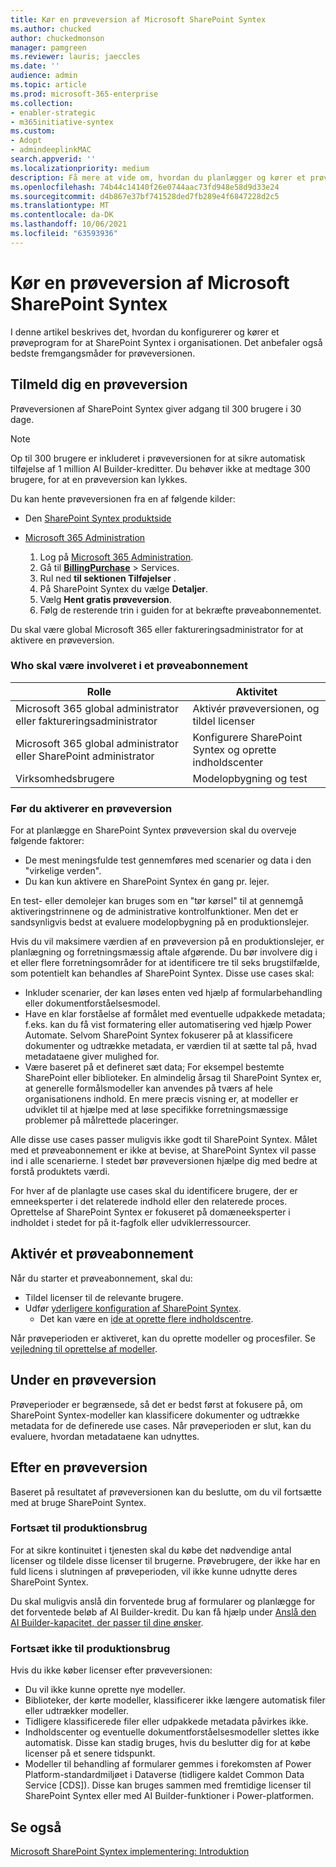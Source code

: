 ```yaml
---
title: Kør en prøveversion af Microsoft SharePoint Syntex
ms.author: chucked
author: chuckedmonson
manager: pamgreen
ms.reviewer: lauris; jaeccles
ms.date: ''
audience: admin
ms.topic: article
ms.prod: microsoft-365-enterprise
ms.collection:
- enabler-strategic
- m365initiative-syntex
ms.custom:
- Adopt
- admindeeplinkMAC
search.appverid: ''
ms.localizationpriority: medium
description: Få mere at vide om, hvordan du planlægger og kører et prøveprogram til SharePoint Syntex i din organisation.
ms.openlocfilehash: 74b44c14140f26e0744aac73fd948e58d9d33e24
ms.sourcegitcommit: d4b867e37bf741528ded7fb289e4f6847228d2c5
ms.translationtype: MT
ms.contentlocale: da-DK
ms.lasthandoff: 10/06/2021
ms.locfileid: "63593936"
---
```

# <a name="run-a-trial-of-microsoft-sharepoint-syntex"></a>Kør en prøveversion af Microsoft SharePoint Syntex

I denne artikel beskrives det, hvordan du konfigurerer og kører et prøveprogram for at SharePoint Syntex i organisationen. Det anbefaler også bedste fremgangsmåder for prøveversionen.

## <a name="sign-up-for-a-trial"></a>Tilmeld dig en prøveversion

Prøveversionen af SharePoint Syntex giver adgang til 300 brugere i 30 dage.

> [!NOTE]
> Op til 300 brugere er inkluderet i prøveversionen for at sikre automatisk tilføjelse af 1 million AI Builder-kreditter. Du behøver ikke at medtage 300 brugere, for at en prøveversion kan lykkes.

Du kan hente prøveversionen fra en af følgende kilder:

- Den [SharePoint Syntex produktside](https://www.microsoft.com/microsoft-365/enterprise/sharepoint-syntex?activetab=pivot:overviewtab)

- [Microsoft 365 Administration](https://admin.microsoft.com)
    1. Log på [Microsoft 365 Administration](https://admin.microsoft.com).
    2. Gå til <a href="https://go.microsoft.com/fwlink/p/?linkid=868433" target="_blank">**BillingPurchase**</a> >  Services.
    3. Rul ned **til sektionen Tilføjelser** .
    4. På SharePoint Syntex du vælge **Detaljer**.
    5. Vælg **Hent gratis prøveversion**.
    6. Følg de resterende trin i guiden for at bekræfte prøveabonnementet.

Du skal være global Microsoft 365 eller faktureringsadministrator for at aktivere en prøveversion.

### <a name="who-should-be-involved-in-a-trial"></a>Who skal være involveret i et prøveabonnement

|Rolle|Aktivitet|
|---|---|
|Microsoft 365 global administrator eller faktureringsadministrator|Aktivér prøveversionen, og tildel licenser|
|Microsoft 365 global administrator eller SharePoint administrator|Konfigurere SharePoint Syntex og oprette indholdscenter|
|Virksomhedsbrugere|Modelopbygning og test|

### <a name="before-you-activate-a-trial"></a>Før du aktiverer en prøveversion

For at planlægge en SharePoint Syntex prøveversion skal du overveje følgende faktorer:

- De mest meningsfulde test gennemføres med scenarier og data i den "virkelige verden".
- Du kan kun aktivere en SharePoint Syntex én gang pr. lejer.

En test- eller demolejer kan bruges som en "tør kørsel" til at gennemgå aktiveringstrinnene og de administrative kontrolfunktioner. Men det er sandsynligvis bedst at evaluere modelopbygning på en produktionslejer.

Hvis du vil maksimere værdien af en prøveversion på en produktionslejer, er planlægning og forretningsmæssig aftale afgørende. Du bør involvere dig i et eller flere forretningsområder for at identificere tre til seks brugstilfælde, som potentielt kan behandles af SharePoint Syntex. Disse use cases skal:

- Inkluder scenarier, der kan løses enten ved hjælp af formularbehandling eller dokumentforståelsesmodel.
- Have en klar forståelse af formålet med eventuelle udpakkede metadata; f.eks. kan du få vist formatering eller automatisering ved hjælp Power Automate. Selvom SharePoint Syntex fokuserer på at klassificere dokumenter og udtrække metadata, er værdien til at sætte tal på, hvad metadataene giver mulighed for.
- Være baseret på et defineret sæt data; For eksempel bestemte SharePoint eller biblioteker. En almindelig årsag til SharePoint Syntex er, at generelle formålsmodeller kan anvendes på tværs af hele organisationens indhold. En mere præcis visning er, at modeller er udviklet til at hjælpe med at løse specifikke forretningsmæssige problemer på målrettede placeringer.

Alle disse use cases passer muligvis ikke godt til SharePoint Syntex. Målet med et prøveabonnement er ikke at bevise, at SharePoint Syntex vil passe ind i alle scenarierne. I stedet bør prøveversionen hjælpe dig med bedre at forstå produktets værdi.

For hver af de planlagte use cases skal du identificere brugere, der er emneeksperter i det relaterede indhold eller den relaterede proces. Oprettelse af SharePoint Syntex er fokuseret på domæneeksperter i indholdet i stedet for på it-fagfolk eller udviklerressourcer.

## <a name="activate-a-trial"></a>Aktivér et prøveabonnement

Når du starter et prøveabonnement, skal du:

- Tildel licenser til de relevante brugere.
- Udfør [yderligere konfiguration af SharePoint Syntex](set-up-content-understanding.md).
  - Det kan være en [ide at oprette flere indholdscentre](create-a-content-center.md).

Når prøveperioden er aktiveret, kan du oprette modeller og procesfiler. Se [vejledning til oprettelse af modeller](create-a-content-center.md).

## <a name="during-a-trial"></a>Under en prøveversion

Prøveperioder er begrænsede, så det er bedst først at fokusere på, om SharePoint Syntex-modeller kan klassificere dokumenter og udtrække metadata for de definerede use cases. Når prøveperioden er slut, kan du evaluere, hvordan metadataene kan udnyttes.

## <a name="after-a-trial"></a>Efter en prøveversion

Baseret på resultatet af prøveversionen kan du beslutte, om du vil fortsætte med at bruge SharePoint Syntex.

### <a name="proceed-to-production-use"></a>Fortsæt til produktionsbrug

For at sikre kontinuitet i tjenesten skal du købe det nødvendige antal licenser og tildele disse licenser til brugerne. Prøvebrugere, der ikke har en fuld licens i slutningen af prøveperioden, vil ikke kunne udnytte deres SharePoint Syntex.

Du skal muligvis anslå din forventede brug af formularer og planlægge for det forventede beløb af AI Builder-kredit. Du kan få hjælp under [Anslå den AI Builder-kapacitet, der passer til dine ønsker](https://powerapps.microsoft.com/ai-builder-calculator/).

### <a name="dont-proceed-to-production-use"></a>Fortsæt ikke til produktionsbrug

Hvis du ikke køber licenser efter prøveversionen:

- Du vil ikke kunne oprette nye modeller.
- Biblioteker, der kørte modeller, klassificerer ikke længere automatisk filer eller udtrækker modeller.
- Tidligere klassificerede filer eller udpakkede metadata påvirkes ikke.
- Indholdscenter og eventuelle dokumentforståelsesmodeller slettes ikke automatisk. Disse kan stadig bruges, hvis du beslutter dig for at købe licenser på et senere tidspunkt.
- Modeller til behandling af formularer gemmes i forekomsten af Power Platform-standardmiljøet i Dataverse (tidligere kaldet Common Data Service [CDS]). Disse kan bruges sammen med fremtidige licenser til SharePoint Syntex eller med AI Builder-funktioner i Power-platformen.

## <a name="see-also"></a>Se også

[Microsoft SharePoint Syntex implementering: Introduktion](adoption-getstarted.md)
